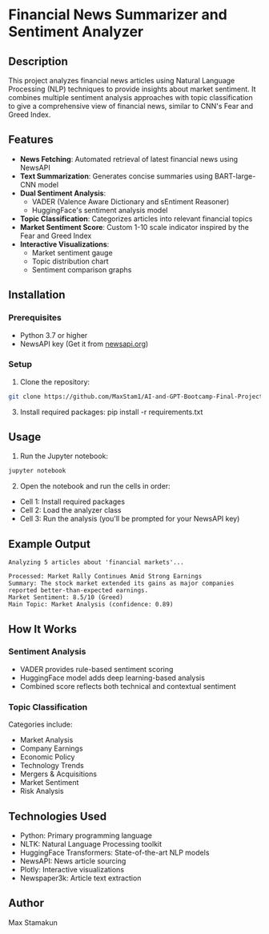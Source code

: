 # Financial News Summarizer and Sentiment Analyzer

## Description
This project analyzes financial news articles using Natural Language Processing (NLP) techniques to provide insights about market sentiment. It combines multiple sentiment analysis approaches with topic classification to give a comprehensive view of financial news, similar to CNN's Fear and Greed Index.

## Features
- **News Fetching**: Automated retrieval of latest financial news using NewsAPI
- **Text Summarization**: Generates concise summaries using BART-large-CNN model
- **Dual Sentiment Analysis**: 
  - VADER (Valence Aware Dictionary and sEntiment Reasoner)
  - HuggingFace's sentiment analysis model
- **Topic Classification**: Categorizes articles into relevant financial topics
- **Market Sentiment Score**: Custom 1-10 scale indicator inspired by the Fear and Greed Index
- **Interactive Visualizations**: 
  - Market sentiment gauge
  - Topic distribution chart
  - Sentiment comparison graphs

## Installation

### Prerequisites
- Python 3.7 or higher
- NewsAPI key (Get it from [newsapi.org](https://newsapi.org))

### Setup
1. Clone the repository:
```bash
git clone https://github.com/MaxStam1/AI-and-GPT-Bootcamp-Final-Project.git
```
3. Install required packages:
pip install -r requirements.txt

## Usage
1. Run the Jupyter notebook:
```bash
jupyter notebook
```
2. Open the notebook and run the cells in order:
- Cell 1: Install required packages
- Cell 2: Load the analyzer class
- Cell 3: Run the analysis (you'll be prompted for your NewsAPI key)

## Example Output
```
Analyzing 5 articles about 'financial markets'...

Processed: Market Rally Continues Amid Strong Earnings
Summary: The stock market extended its gains as major companies reported better-than-expected earnings.
Market Sentiment: 8.5/10 (Greed)
Main Topic: Market Analysis (confidence: 0.89)
```

## How It Works
### Sentiment Analysis
- VADER provides rule-based sentiment scoring
- HuggingFace model adds deep learning-based analysis
- Combined score reflects both technical and contextual sentiment

### Topic Classification
Categories include:
- Market Analysis
- Company Earnings
- Economic Policy
- Technology Trends
- Mergers & Acquisitions
- Market Sentiment
- Risk Analysis

## Technologies Used
- Python: Primary programming language
- NLTK: Natural Language Processing toolkit
- HuggingFace Transformers: State-of-the-art NLP models
- NewsAPI: News article sourcing
- Plotly: Interactive visualizations
- Newspaper3k: Article text extraction

## Author
Max Stamakun
